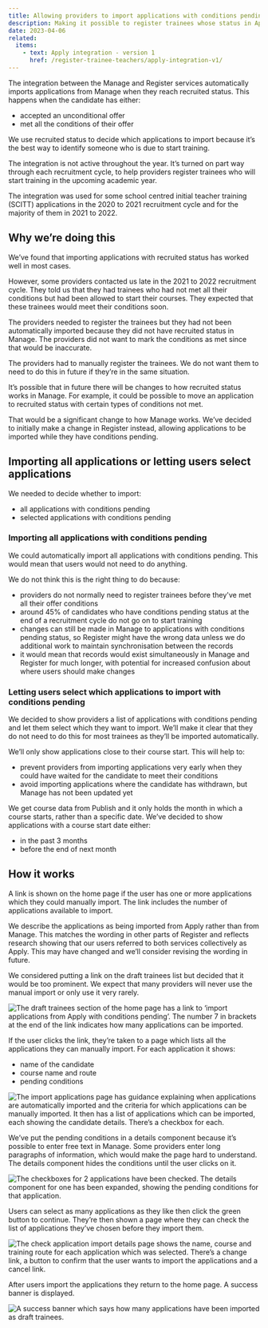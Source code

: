 ```yaml
---
title: Allowing providers to import applications with conditions pending
description: Making it possible to register trainees whose status in Apply has not yet changed to recruited.
date: 2023-04-06
related:
  items:
    - text: Apply integration - version 1
      href: /register-trainee-teachers/apply-integration-v1/
---
```


The integration between the Manage and Register services automatically imports applications from Manage when they reach recruited status. This happens when the candidate has either:

- accepted an unconditional offer
- met all the conditions of their offer

We use recruited status to decide which applications to import because it’s the best way to identify someone who is due to start training.

The integration is not active throughout the year. It’s turned on part way through each recruitment cycle, to help providers register trainees who will start training in the upcoming academic year.

The integration was used for some school centred initial teacher training (SCITT) applications in the 2020 to 2021 recruitment cycle and for the majority of them in 2021 to 2022.

## Why we’re doing this

We’ve found that importing applications with recruited status has worked well in most cases.

However, some providers contacted us late in the 2021 to 2022 recruitment cycle. They told us that they had trainees who had not met all their conditions but had been allowed to start their courses. They expected that these trainees would meet their conditions soon.

The providers needed to register the trainees but they had not been automatically imported because they did not have recruited status in Manage. The providers did not want to mark the conditions as met since that would be inaccurate.

The providers had to manually register the trainees. We do not want them to need to do this in future if they’re in the same situation.

It’s possible that in future there will be changes to how recruited status works in Manage. For example, it could be possible to move an application to recruited status with certain types of conditions not met.

That would be a significant change to how Manage works. We’ve decided to initially make a change in Register instead, allowing applications to be imported while they have conditions pending.

## Importing all applications or letting users select applications

We needed to decide whether to import:

- all applications with conditions pending
- selected applications with conditions pending

### Importing all applications with conditions pending

We could automatically import all applications with conditions pending. This would mean that users would not need to do anything.

We do not think this is the right thing to do because:

- providers do not normally need to register trainees before they've met all their offer conditions
- around 45% of candidates who have conditions pending status at the end of a recruitment cycle do not go on to start training
- changes can still be made in Manage to applications with conditions pending status, so Register might have the wrong data unless we do additional work to maintain synchronisation between the records
- it would mean that records would exist simultaneously in Manage and Register for much longer, with potential for increased confusion about where users should make changes

### Letting users select which applications to import with conditions pending

We decided to show providers a list of applications with conditions pending and let them select which they want to import. We’ll make it clear that they do not need to do this for most trainees as they’ll be imported automatically.

We’ll only show applications close to their course start. This will help to:

- prevent providers from importing applications very early when they could have waited for the candidate to meet their conditions
- avoid importing applications where the candidate has withdrawn, but Manage has not been updated yet

We get course data from Publish and it only holds the month in which a course starts, rather than a specific date. We’ve decided to show applications with a course start date either:

- in the past 3 months
- before the end of next month

## How it works

A link is shown on the home page if the user has one or more applications which they could manually import. The link includes the number of applications available to import.

We describe the applications as being imported from Apply rather than from Manage. This matches the wording in other parts of Register and reflects research showing that our users referred to both services collectively as Apply. This may have changed and we’ll consider revising the wording in future.

We considered putting a link on the draft trainees list but decided that it would be too prominent. We expect that many providers will never use the manual import or only use it very rarely.

![The draft trainees section of the home page has a link to ‘import applications from Apply with conditions pending’. The number 7 in brackets at the end of the link indicates how many applications can be imported.](1.home.png)

If the user clicks the link, they’re taken to a page which lists all the applications they can manually import. For each application it shows:

- name of the candidate
- course name and route
- pending conditions

![The import applications page has guidance explaining when applications are automatically imported and the criteria for which applications can be manually imported. It then has a list of applications which can be imported, each showing the candidate details. There’s a checkbox for each.](2.import-applications.png)

We’ve put the pending conditions in a details component because it’s possible to enter free text in Manage. Some providers enter long paragraphs of information, which would make the page hard to understand. The details component hides the conditions until the user clicks on it.

![The checkboxes for 2 applications have been checked. The details component for one has been expanded, showing the pending conditions for that application.](3.import-applications-details-revealed.png)

Users can select as many applications as they like then click the green button to continue. They’re then shown a page where they can check the list of applications they’ve chosen before they import them.

![The check application import details page shows the name, course and training route for each application which was selected. There’s a change link, a button to confirm that the user wants to import the applications and a cancel link.](4.check-application-import-details.png)

After users import the applications they return to the home page. A success banner is displayed.

![A success banner which says how many applications have been imported as draft trainees.](5.success-banner.png)
